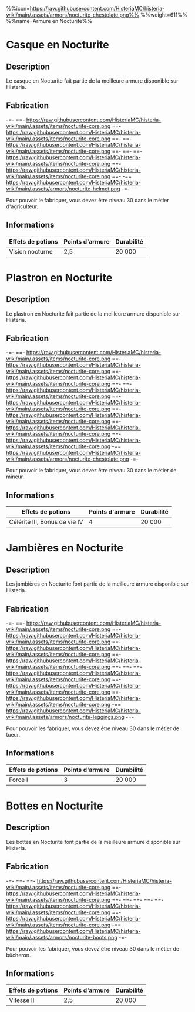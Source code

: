 %%icon=https://raw.githubusercontent.com/HisteriaMC/histeria-wiki/main/.assets/armors/nocturite-chestplate.png%%
%%weight=611%%
%%name=Armure en Nocturite%%

# Casque en Nocturite

## Description
Le casque en Nocturite fait partie de la meilleure armure disponible sur Histeria.

## Fabrication
-=-
 ==- https://raw.githubusercontent.com/HisteriaMC/histeria-wiki/main/.assets/items/nocturite-core.png
 ==- https://raw.githubusercontent.com/HisteriaMC/histeria-wiki/main/.assets/items/nocturite-core.png
 ==- 
 ==- https://raw.githubusercontent.com/HisteriaMC/histeria-wiki/main/.assets/items/nocturite-core.png
 ==- 
 ==- 
 ==- https://raw.githubusercontent.com/HisteriaMC/histeria-wiki/main/.assets/items/nocturite-core.png
 ==- https://raw.githubusercontent.com/HisteriaMC/histeria-wiki/main/.assets/items/nocturite-core.png
 ==- 
 -== https://raw.githubusercontent.com/HisteriaMC/histeria-wiki/main/.assets/armors/nocturite-helmet.png
-=-

Pour pouvoir le fabriquer, vous devez être niveau 30 dans le métier d'agriculteur.

## Informations
| Effets de potions | Points d'armure | Durabilité |
| ----------------- |-----------------| ---------- |
| Vision nocturne | 2,5 | 20 000 |


# Plastron en Nocturite

## Description
Le plastron en Nocturite fait partie de la meilleure armure disponible sur Histeria.

## Fabrication
-=-
 ==- https://raw.githubusercontent.com/HisteriaMC/histeria-wiki/main/.assets/items/nocturite-core.png
 ==- https://raw.githubusercontent.com/HisteriaMC/histeria-wiki/main/.assets/items/nocturite-core.png
 ==- https://raw.githubusercontent.com/HisteriaMC/histeria-wiki/main/.assets/items/nocturite-core.png
 ==- 
 ==- https://raw.githubusercontent.com/HisteriaMC/histeria-wiki/main/.assets/items/nocturite-core.png
 ==- https://raw.githubusercontent.com/HisteriaMC/histeria-wiki/main/.assets/items/nocturite-core.png
 ==- https://raw.githubusercontent.com/HisteriaMC/histeria-wiki/main/.assets/items/nocturite-core.png
 ==- https://raw.githubusercontent.com/HisteriaMC/histeria-wiki/main/.assets/items/nocturite-core.png
 ==- https://raw.githubusercontent.com/HisteriaMC/histeria-wiki/main/.assets/items/nocturite-core.png
 -== https://raw.githubusercontent.com/HisteriaMC/histeria-wiki/main/.assets/armors/nocturite-chestplate.png
-=-

Pour pouvoir le fabriquer, vous devez être niveau 30 dans le métier de mineur.

## Informations
| Effets de potions | Points d'armure | Durabilité |
| ----------------- |-----------------| ---------- |
| Célérité III, Bonus de vie IV | 4 | 20 000 |


# Jambières en Nocturite 

## Description
Les jambières en Nocturite font partie de la meilleure armure disponible sur Histeria.

## Fabrication
-=-
 ==- https://raw.githubusercontent.com/HisteriaMC/histeria-wiki/main/.assets/items/nocturite-core.png
 ==- https://raw.githubusercontent.com/HisteriaMC/histeria-wiki/main/.assets/items/nocturite-core.png
 ==- https://raw.githubusercontent.com/HisteriaMC/histeria-wiki/main/.assets/items/nocturite-core.png
 ==- https://raw.githubusercontent.com/HisteriaMC/histeria-wiki/main/.assets/items/nocturite-core.png
 ==- 
 ==- 
 ==- https://raw.githubusercontent.com/HisteriaMC/histeria-wiki/main/.assets/items/nocturite-core.png
 ==- https://raw.githubusercontent.com/HisteriaMC/histeria-wiki/main/.assets/items/nocturite-core.png
 ==- https://raw.githubusercontent.com/HisteriaMC/histeria-wiki/main/.assets/items/nocturite-core.png
 -== https://raw.githubusercontent.com/HisteriaMC/histeria-wiki/main/.assets/armors/nocturite-leggings.png
-=-

Pour pouvoir les fabriquer, vous devez être niveau 30 dans le métier de tueur.

## Informations
| Effets de potions | Points d'armure | Durabilité |
| ----------------- |-----------------| ---------- |
| Force I        | 3               | 20 000     |


# Bottes en Nocturite

## Description
Les bottes en Nocturite font partie de la meilleure armure disponible sur Histeria.

## Fabrication
-=-
 ==- 
 ==- https://raw.githubusercontent.com/HisteriaMC/histeria-wiki/main/.assets/items/nocturite-core.png
 ==- https://raw.githubusercontent.com/HisteriaMC/histeria-wiki/main/.assets/items/nocturite-core.png
 ==- 
 ==- 
 ==- 
 ==- 
 ==- https://raw.githubusercontent.com/HisteriaMC/histeria-wiki/main/.assets/items/nocturite-core.png
 ==- https://raw.githubusercontent.com/HisteriaMC/histeria-wiki/main/.assets/items/nocturite-core.png
 -== https://raw.githubusercontent.com/HisteriaMC/histeria-wiki/main/.assets/armors/nocturite-boots.png
-=-

Pour pouvoir les fabriquer, vous devez être niveau 30 dans le métier de bûcheron.

## Informations
| Effets de potions | Points d'armure | Durabilité |
| ----------------- | --------------- | ---------- |
| Vitesse II | 2,5             | 20 000     |
